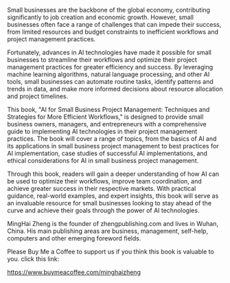 
Small businesses are the backbone of the global economy, contributing significantly to job creation and economic growth. However, small businesses often face a range of challenges that can impede their success, from limited resources and budget constraints to inefficient workflows and project management practices.

Fortunately, advances in AI technologies have made it possible for small businesses to streamline their workflows and optimize their project management practices for greater efficiency and success. By leveraging machine learning algorithms, natural language processing, and other AI tools, small businesses can automate routine tasks, identify patterns and trends in data, and make more informed decisions about resource allocation and project timelines.

This book, "AI for Small Business Project Management: Techniques and Strategies for More Efficient Workflows," is designed to provide small business owners, managers, and entrepreneurs with a comprehensive guide to implementing AI technologies in their project management practices. The book will cover a range of topics, from the basics of AI and its applications in small business project management to best practices for AI implementation, case studies of successful AI implementations, and ethical considerations for AI in small business project management.

Through this book, readers will gain a deeper understanding of how AI can be used to optimize their workflows, improve team coordination, and achieve greater success in their respective markets. With practical guidance, real-world examples, and expert insights, this book will serve as an invaluable resource for small businesses looking to stay ahead of the curve and achieve their goals through the power of AI technologies.

MingHai Zheng is the founder of zhengpublishing.com and lives in Wuhan, China. His main publishing areas are business, management, self-help, computers and other emerging foreword fields.

Please Buy Me a Coffee to support us if you think this book is valuable to you. click this link:

https://www.buymeacoffee.com/minghaizheng
